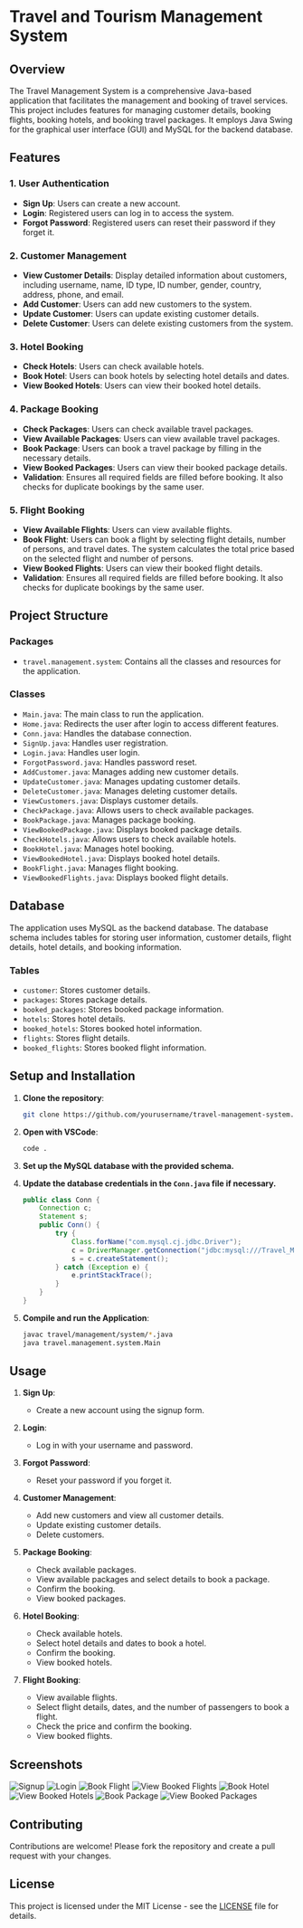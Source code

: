 # Travel and Tourism Management System

## Overview

The Travel Management System is a comprehensive Java-based application that facilitates the management and booking of travel services. This project includes features for managing customer details, booking flights, booking hotels, and booking travel packages. It employs Java Swing for the graphical user interface (GUI) and MySQL for the backend database.

## Features

### 1. User Authentication
- **Sign Up**: Users can create a new account.
- **Login**: Registered users can log in to access the system.
- **Forgot Password**: Registered users can reset their password if they forget it.

### 2. Customer Management
- **View Customer Details**: Display detailed information about customers, including username, name, ID type, ID number, gender, country, address, phone, and email.
- **Add Customer**: Users can add new customers to the system.
- **Update Customer**: Users can update existing customer details.
- **Delete Customer**: Users can delete existing customers from the system.

### 3. Hotel Booking
- **Check Hotels**: Users can check available hotels.
- **Book Hotel**: Users can book hotels by selecting hotel details and dates.
- **View Booked Hotels**: Users can view their booked hotel details.

### 4. Package Booking
- **Check Packages**: Users can check available travel packages.
- **View Available Packages**: Users can view available travel packages.
- **Book Package**: Users can book a travel package by filling in the necessary details.
- **View Booked Packages**: Users can view their booked package details.
- **Validation**: Ensures all required fields are filled before booking. It also checks for duplicate bookings by the same user.

### 5. Flight Booking
- **View Available Flights**: Users can view available flights.
- **Book Flight**: Users can book a flight by selecting flight details, number of persons, and travel dates. The system calculates the total price based on the selected flight and number of persons.
- **View Booked Flights**: Users can view their booked flight details.
- **Validation**: Ensures all required fields are filled before booking. It also checks for duplicate bookings by the same user.

## Project Structure

### Packages

- `travel.management.system`: Contains all the classes and resources for the application.

### Classes

- `Main.java`: The main class to run the application.
- `Home.java`: Redirects the user after login to access different features.
- `Conn.java`: Handles the database connection.
- `SignUp.java`: Handles user registration.
- `Login.java`: Handles user login.
- `ForgotPassword.java`: Handles password reset.
- `AddCustomer.java`: Manages adding new customer details.
- `UpdateCustomer.java`: Manages updating customer details.
- `DeleteCustomer.java`: Manages deleting customer details.
- `ViewCustomers.java`: Displays customer details.
- `CheckPackage.java`: Allows users to check available packages.
- `BookPackage.java`: Manages package booking.
- `ViewBookedPackage.java`: Displays booked package details.
- `CheckHotels.java`: Allows users to check available hotels.
- `BookHotel.java`: Manages hotel booking.
- `ViewBookedHotel.java`: Displays booked hotel details.
- `BookFlight.java`: Manages flight booking.
- `ViewBookedFlights.java`: Displays booked flight details.

## Database

The application uses MySQL as the backend database. The database schema includes tables for storing user information, customer details, flight details, hotel details, and booking information.

### Tables

- `customer`: Stores customer details.
- `packages`: Stores package details.
- `booked_packages`: Stores booked package information.
- `hotels`: Stores hotel details.
- `booked_hotels`: Stores booked hotel information.
- `flights`: Stores flight details.
- `booked_flights`: Stores booked flight information.

## Setup and Installation

1. **Clone the repository**:
    ```bash
    git clone https://github.com/yourusername/travel-management-system.git
    ```

2. **Open with VSCode**:
    ```bash
    code .
    ```

3. **Set up the MySQL database with the provided schema.**

4. **Update the database credentials in the `Conn.java` file if necessary.**
    ```java
    public class Conn {
        Connection c;
        Statement s;
        public Conn() {
            try {
                Class.forName("com.mysql.cj.jdbc.Driver");
                c = DriverManager.getConnection("jdbc:mysql:///Travel_Management", "root", "password");
                s = c.createStatement();
            } catch (Exception e) {
                e.printStackTrace();
            }
        }
    }
    ```

5. **Compile and run the Application**:
    ```bash
    javac travel/management/system/*.java
    java travel.management.system.Main
    ```

## Usage

1. **Sign Up**:
   - Create a new account using the signup form.

2. **Login**:
   - Log in with your username and password.
  
3. **Forgot Password**:
   - Reset your password if you forget it.

4. **Customer Management**:
   - Add new customers and view all customer details.
   - Update existing customer details.
   - Delete customers.

5. **Package Booking**:
   - Check available packages.
   - View available packages and select details to book a package.
   - Confirm the booking.
   - View booked packages.

6. **Hotel Booking**:
   - Check available hotels.
   - Select hotel details and dates to book a hotel.
   - Confirm the booking.
   - View booked hotels.

7. **Flight Booking**:
   - View available flights.
   - Select flight details, dates, and the number of passengers to book a flight.
   - Check the price and confirm the booking.
   - View booked flights.

## Screenshots

![Signup](path/to/signup.png)
![Login](path/to/login.png)
![Book Flight](path/to/book-flight.png)
![View Booked Flights](path/to/view-booked-flights.png)
![Book Hotel](path/to/book-hotel.png)
![View Booked Hotels](path/to/view-booked-hotels.png)
![Book Package](path/to/book-package.png)
![View Booked Packages](path/to/view-booked-packages.png)

## Contributing

Contributions are welcome! Please fork the repository and create a pull request with your changes.

## License

This project is licensed under the MIT License - see the [LICENSE](LICENSE) file for details.
